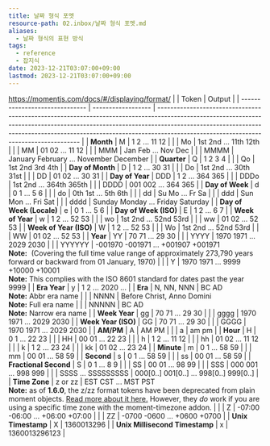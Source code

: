 ```yaml
---
title: 날짜 형식 포멧
resource-path: 02.inbox/날짜 형식 포멧.md
aliases:
  - 날짜 형식의 표현 방식
tags:
  - reference
  - 잡지식
date: 2023-12-21T03:07:00+09:00
lastmod: 2023-12-21T03:07:00+09:00
---
```

https://momentjs.com/docs/#/displaying/format/
|                                | Token              | Output                                                                                                                                                                                                                                                                                           |
| ------------------------------ | ------------------ | ------------------------------------------------------------------------------------------------------------------------------------------------------------------------------------------------------------------------------------------------------------------------------------------------ |
| **Month**                      | M                  | 1 2 ... 11 12                                                                                                                                                                                                                                                                                    |
|                                | Mo                 | 1st 2nd ... 11th 12th                                                                                                                                                                                                                                                                            |
|                                | MM                 | 01 02 ... 11 12                                                                                                                                                                                                                                                                                  |
|                                | MMM                | Jan Feb ... Nov Dec                                                                                                                                                                                                                                                                              |
|                                | MMMM               | January February ... November December                                                                                                                                                                                                                                                           |
| **Quarter**                    | Q                  | 1 2 3 4                                                                                                                                                                                                                                                                                          |
|                                | Qo                 | 1st 2nd 3rd 4th                                                                                                                                                                                                                                                                                  |
| **Day of Month**               | D                  | 1 2 ... 30 31                                                                                                                                                                                                                                                                                    |
|                                | Do                 | 1st 2nd ... 30th 31st                                                                                                                                                                                                                                                                            |
|                                | DD                 | 01 02 ... 30 31                                                                                                                                                                                                                                                                                  |
| **Day of Year**                | DDD                | 1 2 ... 364 365                                                                                                                                                                                                                                                                                  |
|                                | DDDo               | 1st 2nd ... 364th 365th                                                                                                                                                                                                                                                                          |
|                                | DDDD               | 001 002 ... 364 365                                                                                                                                                                                                                                                                              |
| **Day of Week**                | d                  | 0 1 ... 5 6                                                                                                                                                                                                                                                                                      |
|                                | do                 | 0th 1st ... 5th 6th                                                                                                                                                                                                                                                                              |
|                                | dd                 | Su Mo ... Fr Sa                                                                                                                                                                                                                                                                                  |
|                                | ddd                | Sun Mon ... Fri Sat                                                                                                                                                                                                                                                                              |
|                                | dddd               | Sunday Monday ... Friday Saturday                                                                                                                                                                                                                                                                |
| **Day of Week (Locale)**       | e                  | 0 1 ... 5 6                                                                                                                                                                                                                                                                                      |
| **Day of Week (ISO)**          | E                  | 1 2 ... 6 7                                                                                                                                                                                                                                                                                      |
| **Week of Year**               | w                  | 1 2 ... 52 53                                                                                                                                                                                                                                                                                    |
|                                | wo                 | 1st 2nd ... 52nd 53rd                                                                                                                                                                                                                                                                            |
|                                | ww                 | 01 02 ... 52 53                                                                                                                                                                                                                                                                                  |
| **Week of Year (ISO)**         | W                  | 1 2 ... 52 53                                                                                                                                                                                                                                                                                    |
|                                | Wo                 | 1st 2nd ... 52nd 53rd                                                                                                                                                                                                                                                                            |
|                                | WW                 | 01 02 ... 52 53                                                                                                                                                                                                                                                                                  |
| **Year**                       | YY                 | 70 71 ... 29 30                                                                                                                                                                                                                                                                                  |
|                                | YYYY               | 1970 1971 ... 2029 2030                                                                                                                                                                                                                                                                          |
|                                | YYYYYY             | -001970 -001971 ... +001907 +001971  <br>**Note:** [](https://tc39.es/ecma262/#sec-expanded-years) (Covering the full time value range of approximately 273,790 years forward or backward from 01 January, 1970)                                                                   |
|                                | Y                  | 1970 1971 ... 9999 +10000 +10001  <br>**Note:** This complies with the ISO 8601 standard for dates past the year 9999                                                                                                                                                                            |
| **Era Year**                   | y                  | 1 2 ... 2020 ...                                                                                                                                                                                                                                                                                 |
| **Era**                        | N, NN, NNN         | BC AD  <br>**Note:** Abbr era name                                                                                                                                                                                                                                                               |
|                                | NNNN               | Before Christ, Anno Domini  <br>**Note:** Full era name                                                                                                                                                                                                                                          |
|                                | NNNNN              | BC AD  <br>**Note:** Narrow era name                                                                                                                                                                                                                                                             |
| **Week Year**                  | gg                 | 70 71 ... 29 30                                                                                                                                                                                                                                                                                  |
|                                | gggg               | 1970 1971 ... 2029 2030                                                                                                                                                                                                                                                                          |
| **Week Year (ISO)**            | GG                 | 70 71 ... 29 30                                                                                                                                                                                                                                                                                  |
|                                | GGGG               | 1970 1971 ... 2029 2030                                                                                                                                                                                                                                                                          |
| **AM/PM**                      | A                  | AM PM                                                                                                                                                                                                                                                                                            |
|                                | a                  | am pm                                                                                                                                                                                                                                                                                            |
| **Hour**                       | H                  | 0 1 ... 22 23                                                                                                                                                                                                                                                                                    |
|                                | HH                 | 00 01 ... 22 23                                                                                                                                                                                                                                                                                  |
|                                | h                  | 1 2 ... 11 12                                                                                                                                                                                                                                                                                    |
|                                | hh                 | 01 02 ... 11 12                                                                                                                                                                                                                                                                                  |
|                                | k                  | 1 2 ... 23 24                                                                                                                                                                                                                                                                                    |
|                                | kk                 | 01 02 ... 23 24                                                                                                                                                                                                                                                                                  |
| **Minute**                     | m                  | 0 1 ... 58 59                                                                                                                                                                                                                                                                                    |
|                                | mm                 | 00 01 ... 58 59                                                                                                                                                                                                                                                                                  |
| **Second**                     | s                  | 0 1 ... 58 59                                                                                                                                                                                                                                                                                    |
|                                | ss                 | 00 01 ... 58 59                                                                                                                                                                                                                                                                                  |
| **Fractional Second**          | S                  | 0 1 ... 8 9                                                                                                                                                                                                                                                                                      |
|                                | SS                 | 00 01 ... 98 99                                                                                                                                                                                                                                                                                  |
|                                | SSS                | 000 001 ... 998 999                                                                                                                                                                                                                                                                              |
|                                | SSSS ... SSSSSSSSS | 000[0..] 001[0..] ... 998[0..] 999[0..]                                                                                                                                                                                                                                                          |
| **Time Zone**                  | z or zz            | EST CST ... MST PST  <br>**Note:** as of **1.6.0**, the z/zz format tokens have been deprecated from plain moment objects. [Read more about it here.](https://github.com/moment/moment/issues/162) However, they *do* work if you are using a specific time zone with the moment-timezone addon. |
|                                | Z                  | -07:00 -06:00 ... +06:00 +07:00                                                                                                                                                                                                                                                                  |
|                                | ZZ                 | -0700 -0600 ... +0600 +0700                                                                                                                                                                                                                                                                      |
| **Unix Timestamp**             | X                  | 1360013296                                                                                                                                                                                                                                                                                       |
| **Unix Millisecond Timestamp** | x                  | 1360013296123                                                                                                                                                                                                                                                                                    |
